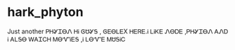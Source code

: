 # hark_phyton
Just another ᏢᎻᎽᏆᎾᏁ 
ᎻᎥ ᎶᏌᎽᎦ ,
ᎶᎬᎾᏞᎬX ᎻᎬᏒᎬ.Ꭵ ᏞᎥᏦᎬ ᏁᎾᎠᎬ ,ᏢᎻᎽᏆᎾᏁ 
ᎪᏁᎠ Ꭵ ᎪᏞᎦᎾ ᎳᎪᏆᏟᎻ ᎷᎾᏉᎥᎬᎦ ,Ꭵ ᏞᎾᏉᎬ ᎷᏌᎦᎥᏟ 
